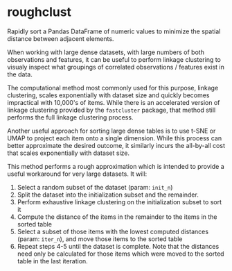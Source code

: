 # roughclust
Rapidly sort a Pandas DataFrame of numeric values to minimize the
spatial distance between adjacent elements.

When working with large dense datasets, with large numbers of
both observations and features, it can be useful to perform
linkage clustering to visualy inspect what groupings of correlated
observations / features exist in the data.

The computational method most commonly used for this purpose,
linkage clustering, scales exponentially with dataset size
and quickly becomes impractical with 10,000's of items.
While there is an accelerated version of linkage clustering
provided by the `fastcluster` package, that method still
performs the full linkage clustering process.

Another useful approach for sorting large dense tables is to
use t-SNE or UMAP to project each item onto a single dimension.
While this process can better approximate the desired outcome,
it similarly incurs the all-by-all cost that scales exponentially
with dataset size.

This method performs a rough approximation which is intended to
provide a useful workaround for very large datasets.
It will:

1. Select a random subset of the dataset (param: `init_n`)
2. Split the dataset into the initialization subset and the remainder.
3. Perform exhaustive linkage clustering on the initialization subset to sort it
4. Compute the distance of the items in the remainder to the items in the sorted table
5. Select a subset of those items with the lowest computed distances (param: `iter_n`), and move those items to the sorted table
6. Repeat steps 4-5 until the dataset is complete. Note that the distances need only be calculated for those items which were moved to the sorted table in the last iteration.
